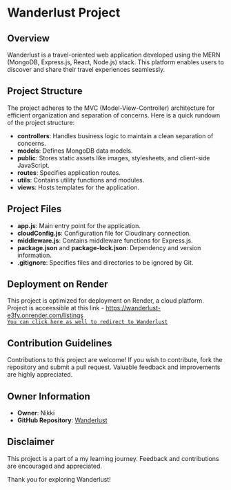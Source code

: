 # Wanderlust Project

## Overview

Wanderlust is a travel-oriented web application developed using the MERN (MongoDB, Express.js, React, Node.js) stack. This platform enables users to discover and share their travel experiences seamlessly.

## Project Structure

The project adheres to the MVC (Model-View-Controller) architecture for efficient organization and separation of concerns. Here is a quick rundown of the project structure:

- **controllers**: Handles business logic to maintain a clean separation of concerns.
- **models**: Defines MongoDB data models.
- **public**: Stores static assets like images, stylesheets, and client-side JavaScript.
- **routes**: Specifies application routes.
- **utils**: Contains utility functions and modules.
- **views**: Hosts templates for the application.

## Project Files

- **app.js**: Main entry point for the application.
- **cloudConfig.js**: Configuration file for Cloudinary connection.
- **middleware.js**: Contains middleware functions for Express.js.
- **package.json** and **package-lock.json**: Dependency and version information.
- **.gitignore**: Specifies files and directories to be ignored by Git.

## Deployment on Render

This project is optimized for deployment on Render, a cloud platform.
Project is acceessible at this link - https://wanderlust-e3fy.onrender.com/listings  
[`You can click here as well to redirect to Wanderlust`](https://wanderlust-e3fy.onrender.com/listings)

## Contribution Guidelines

Contributions to this project are welcome! If you wish to contribute, fork the repository and submit a pull request. Valuable feedback and improvements are highly appreciated.

## Owner Information

- **Owner**: Nikki
- **GitHub Repository**: [Wanderlust](https://github.com/i-am-nikki/Wanderlust)

## Disclaimer

This project is a part of a my learning journey. Feedback and contributions are encouraged and appreciated.

Thank you for exploring Wanderlust!
